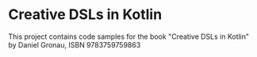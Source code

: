 # Creative DSLs in Kotlin

This project contains code samples for the book "Creative DSLs in Kotlin" by Daniel Gronau, ISBN 9783759759863




